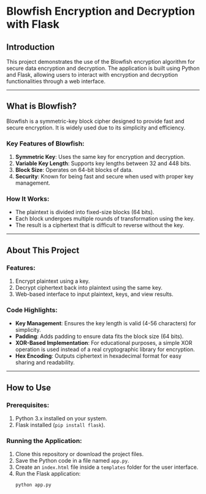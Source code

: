 # Blowfish Encryption and Decryption with Flask

## Introduction

This project demonstrates the use of the Blowfish encryption algorithm for secure data encryption and decryption. The application is built using Python and Flask, allowing users to interact with encryption and decryption functionalities through a web interface.

---

## What is Blowfish?

Blowfish is a symmetric-key block cipher designed to provide fast and secure encryption. It is widely used due to its simplicity and efficiency. 

### Key Features of Blowfish:
1. **Symmetric Key**: Uses the same key for encryption and decryption.
2. **Variable Key Length**: Supports key lengths between 32 and 448 bits.
3. **Block Size**: Operates on 64-bit blocks of data.
4. **Security**: Known for being fast and secure when used with proper key management.

### How It Works:
- The plaintext is divided into fixed-size blocks (64 bits).
- Each block undergoes multiple rounds of transformation using the key.
- The result is a ciphertext that is difficult to reverse without the key.

---

## About This Project

### Features:
1. Encrypt plaintext using a key.
2. Decrypt ciphertext back into plaintext using the same key.
3. Web-based interface to input plaintext, keys, and view results.

### Code Highlights:
- **Key Management**: Ensures the key length is valid (4-56 characters) for simplicity.
- **Padding**: Adds padding to ensure data fits the block size (64 bits).
- **XOR-Based Implementation**: For educational purposes, a simple XOR operation is used instead of a real cryptographic library for encryption.
- **Hex Encoding**: Outputs ciphertext in hexadecimal format for easy sharing and readability.

---

## How to Use

### Prerequisites:
1. Python 3.x installed on your system.
2. Flask installed (`pip install flask`).

### Running the Application:
1. Clone this repository or download the project files.
2. Save the Python code in a file named `app.py`.
3. Create an `index.html` file inside a `templates` folder for the user interface.
4. Run the Flask application:
   ```bash
   python app.py
